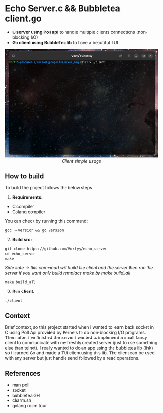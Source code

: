 # Echo Server.c && Bubbletea client.go
- **C server using Poll api** to handle multiple clients connections (non-blocking I/O)
- **Go client using BubbleTea lib** to have a beautiful TUI

<p align=center>
    <img src="img/client_working.gif" alt><br/>
    <em>Client simple usage</em>
</p>

## How to build
To build the project follows the below steps
1. **Requirements:**
  - C compiler
  - Golang compiler
    
  You can check by running this command:
  ```
  gcc --version && go version
  ```
2. **Build src:**
  ```
  git clone https://github.com/Vortyy/echo_server
  cd echo_server
  make
  ```
  *Side note -> this commnad will build the client and the server then run the server
  if you want only build remplace make by make build_all*
  ```
  make build_all
  ```
3. **Run client:**
  ```
  ./client
  ```

## Context
Brief context, so this project started when i wanted to learn back socket in C using Poll Api provided by Kernels to do non-blocking I/O programs. Then, after i've finished the server i wanted to implement a small fancy client to communicate with my freshly created server (just to use something else than telnet). I really wanted to do an app using the bubbletea lib (link) so i learned Go and made a TUI client using this lib. The client can be used with any server but just handle send followed by a read operations.

## References
- man poll
- socket
- bubbletea GH
- charm.sh
- golang room tour
